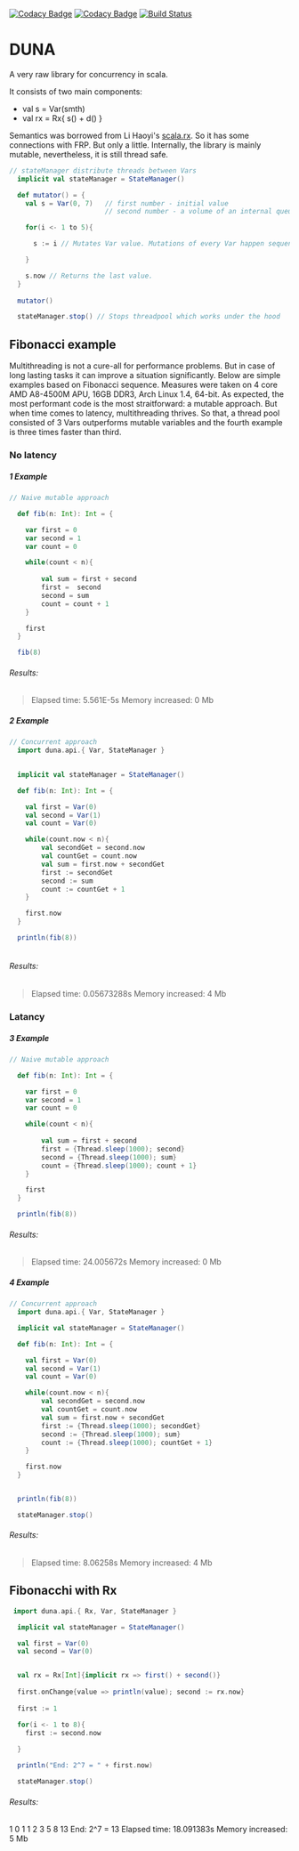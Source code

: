 [![Codacy Badge](https://api.codacy.com/project/badge/Grade/09b67f8d9e0d474d9fd3e9c1dae1c00d)](https://www.codacy.com/app/garrynsk/duna?utm_source=github.com&amp;utm_medium=referral&amp;utm_content=garrynsk/duna&amp;utm_campaign=Badge_Grade) [![Codacy Badge](https://api.codacy.com/project/badge/Coverage/09b67f8d9e0d474d9fd3e9c1dae1c00d)](https://www.codacy.com/app/garrynsk/duna?utm_source=github.com&utm_medium=referral&utm_content=garrynsk/duna&utm_campaign=Badge_Coverage) [![Build Status](https://travis-ci.org/garrynsk/duna.svg?branch=master)](https://travis-ci.org/garrynsk/duna)

# DUNA

A very raw library for concurrency in scala.

It consists of two main components:

* val s = Var(smth)
* val rx = Rx{ s() + d() }

Semantics was borrowed from Li Haoyi's [scala.rx](https://github.com/lihaoyi/scala.rx). So it has some connections with FRP. But only a little. Internally, the library is mainly mutable,
nevertheless, it is still thread safe.

```scala
// stateManager distribute threads between Vars
  implicit val stateManager = StateManager()

  def mutator() = {
    val s = Var(0, 7)   // first number - initial value
                        // second number - a volume of an internal queue. Var's performans heavy depends on this number.

    for(i <- 1 to 5){

      s := i // Mutates Var value. Mutations of every Var happen sequentially.

    }

    s.now // Returns the last value.
  }
    
  mutator()

  stateManager.stop() // Stops threadpool which works under the hood
  ```

## Fibonacci example

Multithreading is not a cure-all for performance problems. But in case of long lasting tasks it can improve a situation significantly.
Below are simple examples based on Fibonacci sequence. Measures were taken on 4 core AMD A8-4500M APU, 16GB DDR3, Arch Linux 1.4, 64-bit.
As expected, the most performant code is the most straitforward: a mutable approach. But when time comes to latency, multithreading thrives. So that, a thread pool consisted of 3 Vars outperforms mutable variables and the fourth example is three times faster than third.

### No latency
##### 1 Example
```scala
// Naive mutable approach

  def fib(n: Int): Int = {

    var first = 0
    var second = 1
    var count = 0

    while(count < n){
      
        val sum = first + second
        first =  second
        second = sum
        count = count + 1
    }

    first
  }

  fib(8)
  ```
###### Results:
> Elapsed time: 5.561E-5s
> Memory increased: 0 Mb

##### 2 Example
```scala
// Concurrent approach
  import duna.api.{ Var, StateManager }

  
  implicit val stateManager = StateManager()

  def fib(n: Int): Int = {

    val first = Var(0)
    val second = Var(1)
    val count = Var(0)

    while(count.now < n){
        val secondGet = second.now
        val countGet = count.now
        val sum = first.now + secondGet
        first := secondGet
        second := sum
        count := countGet + 1
    }

    first.now
  }

  println(fib(8))
  
  ```
###### Results:
> Elapsed time: 0.05673288s
> Memory increased: 4 Mb


### Latancy
 ##### 3 Example
```scala
// Naive mutable approach

  def fib(n: Int): Int = {

    var first = 0
    var second = 1
    var count = 0

    while(count < n){
      
        val sum = first + second
        first = {Thread.sleep(1000); second}
        second = {Thread.sleep(1000); sum}
        count = {Thread.sleep(1000); count + 1}
    }

    first
  }

  println(fib(8))
  ```
###### Results:
> Elapsed time: 24.005672s
> Memory increased: 0 Mb

##### 4 Example
```scala
// Concurrent approach
  import duna.api.{ Var, StateManager }

  implicit val stateManager = StateManager()

  def fib(n: Int): Int = {

    val first = Var(0)
    val second = Var(1)
    val count = Var(0)

    while(count.now < n){
        val secondGet = second.now
        val countGet = count.now
        val sum = first.now + secondGet
        first := {Thread.sleep(1000); secondGet}
        second := {Thread.sleep(1000); sum}
        count := {Thread.sleep(1000); countGet + 1}
    }

    first.now
  }


  println(fib(8))

  stateManager.stop()
  ```
###### Results:
> Elapsed time: 8.06258s
> Memory increased: 4 Mb

## Fibonacchi with Rx

```scala
 import duna.api.{ Rx, Var, StateManager }

  implicit val stateManager = StateManager()

  val first = Var(0)
  val second = Var(0)


  val rx = Rx[Int]{implicit rx => first() + second()}
  
  first.onChange{value => println(value); second := rx.now}
  
  first := 1

  for(i <- 1 to 8){
    first := second.now 
    
  }

  println("End: 2^7 = " + first.now)

  stateManager.stop()
  ```
  ###### Results:
  1
  0
  1
  1
  2
  3
  5
  8
  13
End: 2^7 = 13
Elapsed time: 18.091383s
Memory increased: 5 Mb